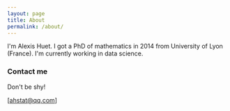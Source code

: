 ```yaml
---
layout: page
title: About
permalink: /about/
---
```


I'm Alexis Huet. I got a PhD of mathematics in 2014 from University of Lyon (France). I'm currently working in data science.

### Contact me

Don't be shy!

[ahstat@qq.com]